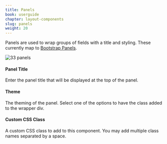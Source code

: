 ```yaml
---
title: Panels
book: userguide
chapter: layout-components
slug: panels
weight: 20
---
```

Panels are used to wrap groups of fields with a title and styling. These currently map to [Bootstrap Panels](http://getbootstrap.com/components/#panels).

![33 panels](https://cloud.githubusercontent.com/assets/13321142/13097240/30517710-d4e5-11e5-9688-07a26275c520.png)

#### Panel Title

Enter the panel title that will be displayed at the top of the panel.

#### Theme

The theming of the panel. Select one of the options to have the class added to the wrapper div.

#### Custom CSS Class

A custom CSS class to add to this component. You may add multiple class names separated by a space.
